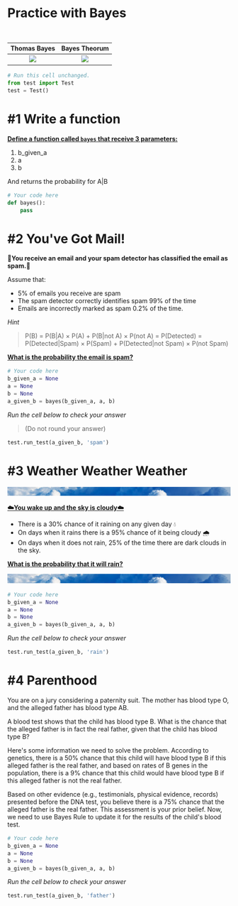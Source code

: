 
# Practice with Bayes

![]() ![]()


Thomas Bayes           |  Bayes Theorum
:-------------------------:|:-------------------------:
![](https://upload.wikimedia.org/wikipedia/commons/thumb/d/d4/Thomas_Bayes.gif/225px-Thomas_Bayes.gif)  |  ![](https://lh3.googleusercontent.com/proxy/0s1DMC6OW-58QzKUEEuVuhM3vW7aZivHikobieoN1vgMxSB-1qNbKdvcOsLd7G6UJE0iMKPPYYUeo1dgSHoT6HZtibPGrJXF3_NAjrI5uZPv2YJWJHmzPdZaq_uUnZs)


```python
# Run this cell unchanged.
from test import Test
test = Test()
```

# #1 Write a function

<u><b>Define a function called ```bayes``` that receive 3 parameters:</b></u>
1. b_given_a
2. a
3. b

And returns the probability for A|B


```python
# Your code here
def bayes():
    pass
```

# #2 You've Got Mail!

**📩You receive an email and your spam detector has classified the email as spam.📩** 

Assume that: 
- 5% of emails you receive are spam 
- The spam detector correctly identifies spam 99% of the time
- Emails are incorrectly marked as spam 0.2% of the time. 

*Hint*

>P(B) = P(B|A) × P(A) + P(B|not A) × P(not A) = P(Detected) = P(Detected|Spam) × P(Spam) + P(Detected|not Spam) × P(not Spam)

<u><b>What is the probability the email is spam?</b></u>


```python
# Your code here
b_given_a = None
a = None
b = None
a_given_b = bayes(b_given_a, a, b)
```

*Run the cell below to check your answer*
>(Do not round your answer)


```python
test.run_test(a_given_b, 'spam')
```

# #3 Weather Weather Weather

<img src="images/clouds.png">

<u><b>☁️You wake up and the sky is cloudy☁️</b></u>

- There is a 30% chance of it raining on any given day 💧
- On days when it rains there is a 95% chance of it being cloudy 🌧️
- On days when it does not rain, 25% of the time there are dark clouds in the sky.

<u><b>What is the probability that it will rain?</b></u>

<img src="images/clouds.png">



```python
# Your code here
b_given_a = None
a = None
b = None
a_given_b = bayes(b_given_a, a, b)
```

*Run the cell below to check your answer*


```python
test.run_test(a_given_b, 'rain')
```

# #4 Parenthood

You are on a jury considering a paternity suit.  The mother has blood type O, and the alleged father has blood type AB.

A blood test shows that the child has blood type B.   What is the chance that the alleged father is in fact the real father, given that the child has blood type B?

Here's some information we need to solve the problem.  According to genetics, there is a 50% chance that this child will have blood type B if this alleged father is the real father, and based on rates of B genes in the population, there is a 9% chance that this child would have blood type B if this alleged father is not the real father.

Based on other evidence (e.g., testimonials, physical evidence, records) presented before the DNA test, you believe there is a 75% chance that the alleged father is the real father.  This assessment is your prior belief.  Now, we need to use Bayes Rule to update it for the results of the child's blood test.


```python
# Your code here
b_given_a = None
a = None
b = None
a_given_b = bayes(b_given_a, a, b)
```

*Run the cell below to check your answer*


```python
test.run_test(a_given_b, 'father')
```
